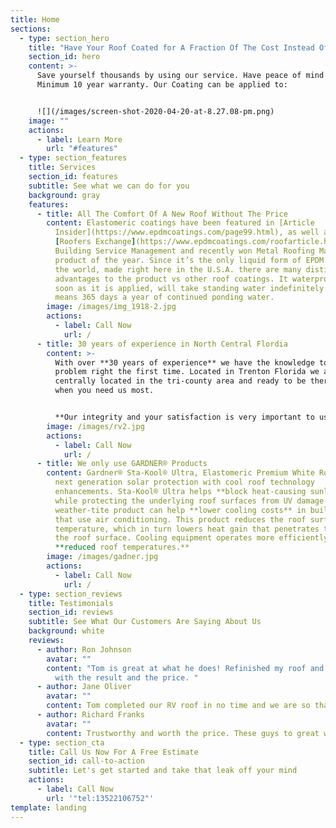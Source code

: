 ```yaml
---
title: Home
sections:
  - type: section_hero
    title: "Have Your Roof Coated for A Fraction Of The Cost Instead Of Replacing It "
    section_id: hero
    content: >-
      Save yourself thousands by using our service. Have peace of mind with our
      Minimum 10 year warranty. Our Coating can be applied to:


      ![](/images/screen-shot-2020-04-20-at-8.27.08-pm.png)
    image: ""
    actions:
      - label: Learn More
        url: "#features"
  - type: section_features
    title: Services
    section_id: features
    subtitle: See what we can do for you
    background: gray
    features:
      - title: All The Comfort Of A New Roof Without The Price
        content: Elastomeric coatings have been featured in [Article
          Insider](https://www.epdmcoatings.com/page99.html), as well as
          [Roofers Exchange](https://www.epdmcoatings.com/roofarticle.html),
          Building Service Management and recently won Metal Roofing Magazines
          product of the year. Since it’s the only liquid form of EPDM rubber in
          the world, made right here in the U.S.A. there are many distinct
          advantages to the product vs other roof coatings. It waterproof as
          soon as it is applied, will take standing water indefinitely yes that
          means 365 days a year of continued ponding water.
        image: /images/img_1918-2.jpg
        actions:
          - label: Call Now
            url: /
      - title: 30 years of experience in North Central Flordia
        content: >-
          With over **30 years of experience** we have the knowledge to fix your
          problem right the first time. Located in Trenton Florida we are
          centrally located in the tri-county area and ready to be there for you
          when you need us most.  


          **Our integrity and your satisfaction is very important to us.** This is why we have a minimum **10 year No-Hassle Warranty** on all our work.
        image: /images/rv2.jpg
        actions:
          - label: Call Now
            url: /
      - title: We only use GARDNER® Products
        content: Gardner® Sta-Kool® Ultra, Elastomeric Premium White Roof Coating offers
          next generation solar protection with cool roof technology
          enhancements. Sta-Kool® Ultra helps **block heat-causing sunlight**
          while protecting the underlying roof surfaces from UV damage. This
          weather-tite product can help **lower cooling costs** in buildings
          that use air conditioning. This product reduces the roof surface
          temperature, which in turn lowers heat gain that penetrates through
          the roof surface. Cooling equipment operates more efficiently with the
          **reduced roof temperatures.**
        image: /images/gadner.jpg
        actions:
          - label: Call Now
            url: /
  - type: section_reviews
    title: Testimonials
    section_id: reviews
    subtitle: See What Our Customers Are Saying About Us
    background: white
    reviews:
      - author: Ron Johnson
        avatar: ""
        content: "Tom is great at what he does! Refinished my roof and I am very happy
          with the result and the price. "
      - author: Jane Oliver
        avatar: ""
        content: Tom completed our RV roof in no time and we are so thankful!
      - author: Richard Franks
        avatar: ""
        content: Trustworthy and worth the price. These guys to great work.
  - type: section_cta
    title: Call Us Now For A Free Estimate
    section_id: call-to-action
    subtitle: Let's get started and take that leak off your mind
    actions:
      - label: Call Now
        url: '"tel:13522106752"'
template: landing
---
```

